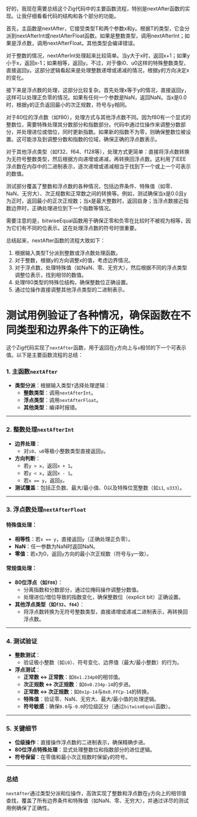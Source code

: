 好的，我现在需要总结这个Zig代码中的主要函数流程，特别是nextAfter函数的实现。让我仔细看看代码的结构和各个部分的功能。

首先，主函数是nextAfter，它接受类型T和两个参数x和y。根据T的类型，它会分派到nextAfterInt或nextAfterFloat函数。如果是整数类型，调用nextAfterInt；如果是浮点数，调用nextAfterFloat。其他类型会编译错误。

对于整数的情况，nextAfterInt处理起来比较简单。当y大于x时，返回x+1；如果y小于x，返回x-1；如果相等，返回y。不过，对于像i0、u0这样的特殊整数类型，直接返回y。这部分逻辑看起来是处理整数递增或递减的情况，根据y的方向决定x的变化。

接下来是浮点数的处理，这部分比较复杂。首先处理x等于y的情况，直接返回y，这样可以处理正负零的情况。如果有任何一个参数是NaN，返回NaN。当x是0.0时，根据y的正负返回最小的次正规数，符号与y相同。

对于80位的浮点数（如f80），处理方式与其他浮点数不同。因为f80有一个显式的整数位，需要特殊处理其分数部分和指数部分。代码中通过位操作来调整分数部分，并处理进位或借位，同时更新指数。如果新的指数不为零，则确保整数位被设置。这可能涉及到调整分数和指数的位域，确保正确的浮点数表示。

对于其他浮点类型（如f32、f64、f128等），处理方式更简单：直接将浮点数转换为无符号整数类型，然后根据方向递增或递减，再转换回浮点数。这利用了IEEE浮点数在内存中的二进制表示，逐次递增或递减相当于找到下一个或上一个可表示的数值。

测试部分覆盖了整数和浮点数的各种情况，包括边界条件、特殊值（如零、NaN、无穷大）、次正规数和正常数之间的转换等。例如，测试确保当x是0.0且y为正时，返回最小的正次正规数；当x是最大整数时，返回自身；当浮点数接近指数边界时，正确处理进位到下一个指数等情况。

需要注意的是，bitwiseEqual函数用于确保正零和负零在比较时不被视为相等，因为它们有不同的位表示。这在处理浮点数的符号时很重要。

总结起来，nextAfter函数的流程大致如下：

1. 根据输入类型T分派到整数或浮点数处理函数。
2. 对于整数，根据y的方向调整x的值，考虑边界情况。
3. 对于浮点数，处理特殊值（如NaN、零、无穷大），然后根据不同的浮点类型调整位表示，找到相邻的数值。
4. 处理f80类型的特殊位结构，确保整数位正确设置。
5. 通过位操作直接调整其他浮点类型的二进制表示。

测试用例验证了各种情况，确保函数在不同类型和边界条件下的正确性。
================================================
这个Zig代码实现了`nextAfter`函数，用于返回在`y`方向上与`x`相邻的下一个可表示值。以下是主要函数流程的总结：

### 1. **主函数`nextAfter`**
- **类型分派**：根据输入类型`T`选择处理逻辑：
  - **整数类型**：调用`nextAfterInt`。
  - **浮点类型**：调用`nextAfterFloat`。
  - **其他类型**：编译时报错。

---

### 2. **整数处理`nextAfterInt`**
- **边界处理**：
  - 对`i0`、`u0`等极小整数类型直接返回`y`。
- **方向判断**：
  - 若`y > x`，返回`x + 1`。
  - 若`y < x`，返回`x - 1`。
  - 若`x == y`，返回`y`。
- **测试覆盖**：包括正负数、最大/最小值、0以及特殊位宽整数（如`i1`, `u333`）。

---

### 3. **浮点数处理`nextAfterFloat`**
#### **特殊值处理**：
- **相等性**：若`x == y`，直接返回`y`（正确处理正负零）。
- **NaN**：任一参数为NaN时返回NaN。
- **零值**：若`x`为0，返回`y`方向的最小次正规数（符号与`y`一致）。

#### **常规值处理**：
- **80位浮点（如`f80`）**：
  - 分离指数和分数部分，通过位掩码操作调整分数值。
  - 处理进位/借位导致的指数变化，确保整数位（explicit bit）正确设置。
- **其他浮点类型（如`f32`、`f64`）**：
  - 将浮点数转换为无符号整数类型，直接递增或递减二进制表示，再转换回浮点数。

---

### 4. **测试验证**
- **整数测试**：
  - 验证极小整数（如`i0`）、符号变化、边界值（最大/最小整数）的行为。
- **浮点测试**：
  - **正常数 ↔ 正常数**：如`0x1.234p0`的相邻值。
  - **次正规数 ↔ 次正规数**：如`0x0.234p-14`的步进。
  - **正常数 ↔ 次正规数**：如`0x1p-14`与`0x0.FFCp-14`的转换。
  - **特殊值**：验证零、NaN、无穷大、最大/最小值的处理逻辑。
  - **符号敏感**：确保`0.0`与`-0.0`的位级区分（通过`bitwiseEqual`函数）。

---

### 5. **关键细节**
- **位级操作**：直接操作浮点数的二进制表示，确保精确步进。
- **80位浮点特殊处理**：显式处理整数位和指数部分的进位逻辑。
- **符号保留**：在零值和最小次正规数时保留`y`的符号。

---

### 总结
`nextAfter`通过类型分派和位操作，高效实现了整数和浮点数在`y`方向上的相邻值查找，覆盖了所有边界条件和特殊值（如NaN、零、无穷大），并通过详尽的测试用例确保了正确性。